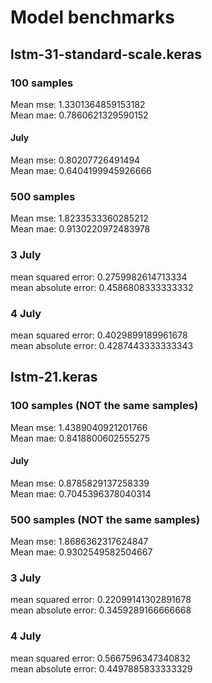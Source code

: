 # Model benchmarks

## lstm-31-standard-scale.keras

### 100 samples

Mean mse: 1.3301364859153182\
Mean mae: 0.7860621329590152

#### July

Mean mse: 0.80207726491494\
Mean mae: 0.6404199945926666

### 500 samples

Mean mse: 1.8233533360285212\
Mean mae: 0.9130220972483978

### 3 July

mean squared error: 0.2759982614713334\
mean absolute error: 0.4586808333333332

### 4 July

mean squared error: 0.4029899189961678\
mean absolute error: 0.4287443333333343

## lstm-21.keras

### 100 samples (NOT the same samples)

Mean mse: 1.4389040921201766\
Mean mae: 0.8418800602555275

#### July

Mean mse: 0.8785829137258339\
Mean mae: 0.7045396378040314

### 500 samples (NOT the same samples)

Mean mse: 1.8686362317624847\
Mean mae: 0.9302549582504667

### 3 July

mean squared error: 0.22099141302891678\
mean absolute error: 0.3459289166666668

### 4 July

mean squared error: 0.5667596347340832\
mean absolute error: 0.4497885833333329
